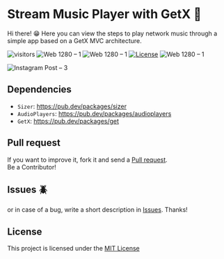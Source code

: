 # Stream Music Player with GetX 🎵

Hi there! 😁 Here you can view the steps to play network music through a simple app based on a GetX MVC architecture. 

![visitors](https://visitor-badge.glitch.me/badge?right_color=teal&page_id=vellt/GetX-Stream-Music-Player-Flutter) 
![Web 1280 – 1]( https://img.shields.io/badge/made%20with-flutter-blue?style=flat)
![Web 1280 – 1]( https://img.shields.io/badge/with-GetX-red?style=flat)
[![License](https://img.shields.io/badge/license-MIT-orange)](./LICENSE)
![Web 1280 – 1]( https://img.shields.io/badge/-open%20source-wheat)

![Instagram Post – 3](https://user-images.githubusercontent.com/61885011/159136618-84ebd92f-bd7a-4344-8831-40d3e54d052c.png)

## Dependencies
- `Sizer`: <a target="_blank" href="https://pub.dev/packages/sizer">https://pub.dev/packages/sizer</a>
- `AudioPlayers`: <a target="_blank" href="https://pub.dev/packages/flutter_spinkit">https://pub.dev/packages/audioplayers</a>
- `GetX`: <a target="_blank" href="https://pub.dev/packages/flutter_spinkit">https://pub.dev/packages/get</a>

## Pull request
If you want to improve it, fork it and send a <a target="_blank" href="https://github.com/vellt/GetX-Stream-Music-Player-Flutter/pulls">Pull request</a>.  <br> Be a Contributor! 

## Issues 🪲
or in case of a bug, write a short description in <a target="_blank" href="https://github.com/vellt/GetX-Stream-Music-Player-Flutter/pulls">Issues</a>. Thanks! 

## License
This project is licensed under the <a href="https://github.com/vellt/GetX-Stream-Music-Player-Flutter/blob/main/LICENSE">MIT License</a>
